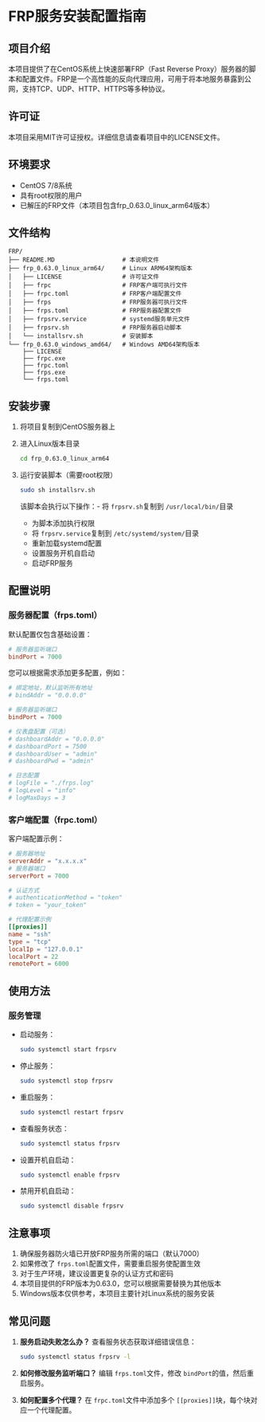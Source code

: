 # FRP服务安装配置指南

## 项目介绍

本项目提供了在CentOS系统上快速部署FRP（Fast Reverse Proxy）服务器的脚本和配置文件。FRP是一个高性能的反向代理应用，可用于将本地服务暴露到公网，支持TCP、UDP、HTTP、HTTPS等多种协议。

## 许可证

本项目采用MIT许可证授权。详细信息请查看项目中的LICENSE文件。

## 环境要求

- CentOS 7/8系统
- 具有root权限的用户
- 已解压的FRP文件（本项目包含frp_0.63.0_linux_arm64版本）

## 文件结构

```
FRP/
├── README.MD                   # 本说明文件
├── frp_0.63.0_linux_arm64/     # Linux ARM64架构版本
│   ├── LICENSE                 # 许可证文件
│   ├── frpc                    # FRP客户端可执行文件
│   ├── frpc.toml               # FRP客户端配置文件
│   ├── frps                    # FRP服务器可执行文件
│   ├── frps.toml               # FRP服务器配置文件
│   ├── frpsrv.service          # systemd服务单元文件
│   ├── frpsrv.sh               # FRP服务器启动脚本
│   └── installsrv.sh           # 安装脚本
└── frp_0.63.0_windows_amd64/   # Windows AMD64架构版本
    ├── LICENSE
    ├── frpc.exe
    ├── frpc.toml
    ├── frps.exe
    └── frps.toml
```

## 安装步骤

1. 将项目复制到CentOS服务器上
2. 进入Linux版本目录
   ```bash
   cd frp_0.63.0_linux_arm64
   ```
3. 运行安装脚本（需要root权限）
   ```bash
   sudo sh installsrv.sh
   ```

   该脚本会执行以下操作：- 将 `frpsrv.sh`复制到 `/usr/local/bin/`目录
   - 为脚本添加执行权限
   - 将 `frpsrv.service`复制到 `/etc/systemd/system/`目录
   - 重新加载systemd配置
   - 设置服务开机自启动
   - 启动FRP服务

## 配置说明

### 服务器配置（frps.toml）

默认配置仅包含基础设置：

```toml
# 服务器监听端口
bindPort = 7000
```

您可以根据需求添加更多配置，例如：

```toml
# 绑定地址，默认监听所有地址
# bindAddr = "0.0.0.0"

# 服务器监听端口
bindPort = 7000

# 仪表盘配置（可选）
# dashboardAddr = "0.0.0.0"
# dashboardPort = 7500
# dashboardUser = "admin"
# dashboardPwd = "admin"

# 日志配置
# logFile = "./frps.log"
# logLevel = "info"
# logMaxDays = 3
```

### 客户端配置（frpc.toml）

客户端配置示例：

```toml
# 服务器地址
serverAddr = "x.x.x.x"
# 服务器端口
serverPort = 7000

# 认证方式
# authenticationMethod = "token"
# token = "your_token"

# 代理配置示例
[[proxies]]
name = "ssh"
type = "tcp"
localIp = "127.0.0.1"
localPort = 22
remotePort = 6000
```

## 使用方法

### 服务管理

- 启动服务：
  ```bash
  sudo systemctl start frpsrv
  ```
- 停止服务：
  ```bash
  sudo systemctl stop frpsrv
  ```
- 重启服务：
  ```bash
  sudo systemctl restart frpsrv
  ```
- 查看服务状态：
  ```bash
  sudo systemctl status frpsrv
  ```
- 设置开机自启动：
  ```bash
  sudo systemctl enable frpsrv
  ```
- 禁用开机自启动：
  ```bash
  sudo systemctl disable frpsrv
  ```

## 注意事项

1. 确保服务器防火墙已开放FRP服务所需的端口（默认7000）
2. 如果修改了 `frps.toml`配置文件，需要重启服务使配置生效
3. 对于生产环境，建议设置更复杂的认证方式和密码
4. 本项目提供的FRP版本为0.63.0，您可以根据需要替换为其他版本
5. Windows版本仅供参考，本项目主要针对Linux系统的服务安装

## 常见问题

1. **服务启动失败怎么办？**
   查看服务状态获取详细错误信息：

   ```bash
   sudo systemctl status frpsrv -l
   ```
2. **如何修改服务监听端口？**
   编辑 `frps.toml`文件，修改 `bindPort`的值，然后重启服务。
3. **如何配置多个代理？**
   在 `frpc.toml`文件中添加多个 `[[proxies]]`块，每个块对应一个代理配置。